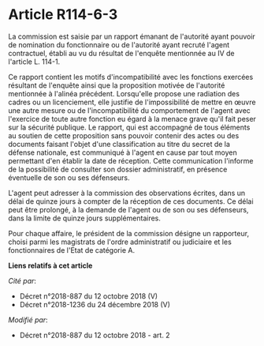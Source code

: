 # Article R114-6-3

La commission est saisie par un rapport émanant de l'autorité ayant pouvoir de nomination du fonctionnaire ou de l'autorité
ayant recruté l'agent contractuel, établi au vu du résultat de l'enquête mentionnée au IV de l'article L. 114-1.

Ce rapport contient les motifs d'incompatibilité avec les fonctions exercées résultant de l'enquête ainsi que la proposition
motivée de l'autorité mentionnée à l'alinéa précédent. Lorsqu'elle propose une radiation des cadres ou un licenciement, elle
justifie de l'impossibilité de mettre en œuvre une autre mesure ou de l'incompatibilité du comportement de l'agent avec
l'exercice de toute autre fonction eu égard à la menace grave qu'il fait peser sur la sécurité publique. Le rapport, qui est
accompagné de tous éléments au soutien de cette proposition sans pouvoir contenir des actes ou des documents faisant l'objet
d'une classification au titre du secret de la défense nationale, est communiqué à l'agent en cause par tout moyen permettant
d'en établir la date de réception. Cette communication l'informe de la possibilité de consulter son dossier administratif, en
présence éventuelle de son ou ses défenseurs.

L'agent peut adresser à la commission des observations écrites, dans un délai de quinze jours à compter de la réception de
ces documents. Ce délai peut être prolongé, à la demande de l'agent ou de son ou ses défenseurs, dans la limite de quinze
jours supplémentaires.

Pour chaque affaire, le président de la commission désigne un rapporteur, choisi parmi les magistrats de l'ordre
administratif ou judiciaire et les fonctionnaires de l'Etat de catégorie A.

**Liens relatifs à cet article**

_Cité par_:

  - Décret n°2018-887 du 12 octobre 2018 (V)
  - Décret n°2018-1236 du 24 décembre 2018 (V)

_Modifié par_:

  - Décret n°2018-887 du 12 octobre 2018 - art. 2
